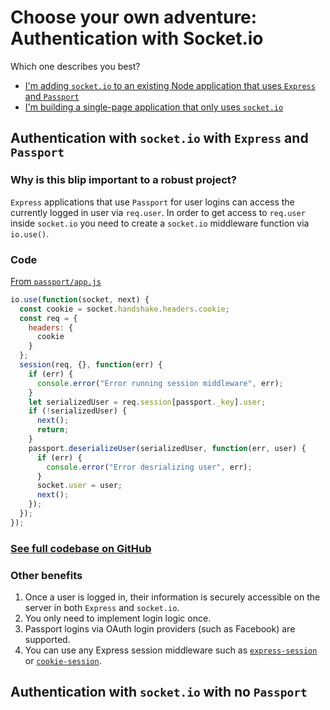# Choose your own adventure: Authentication with Socket.io

Which one describes you best?

- [I'm adding `socket.io` to an existing Node application that uses `Express` and `Passport`](#authentication-with-socketio-with-express-and-passport)
- [I'm building a single-page application that only uses `socket.io`](#authentication-with-socketio-with-no-passport)

## Authentication with `socket.io` with `Express` and `Passport`

### Why is this blip important to a robust project?

`Express` applications that use `Passport` for user logins can access the currently
logged in user via `req.user`. In order to get access to `req.user` inside `socket.io`
you need to create a `socket.io` middleware function via `io.use()`.

### Code

[From `passport/app.js`](passport/app.js#L32)

```javascript
io.use(function(socket, next) {
  const cookie = socket.handshake.headers.cookie;
  const req = {
    headers: {
      cookie
    }
  };
  session(req, {}, function(err) {
    if (err) {
      console.error("Error running session middleware", err);
    }
    let serializedUser = req.session[passport._key].user;
    if (!serializedUser) {
      next();
      return;
    }
    passport.deserializeUser(serializedUser, function(err, user) {
      if (err) {
        console.error("Error desrializing user", err);
      }
      socket.user = user;
      next();
    });
  });
});
```

### [See full codebase on GitHub](passport/)

### Other benefits

1. Once a user is logged in, their information is securely accessible on the server in both `Express` and `socket.io`.
1. You only need to implement login logic once.
1. Passport logins via OAuth login providers (such as Facebook) are supported.
1. You can use any Express session middleware such as [`express-session`](https://www.npmjs.com/package/express-session) or [`cookie-session`](https://www.npmjs.com/package/cookie-session).

## Authentication with `socket.io` with no `Passport`

